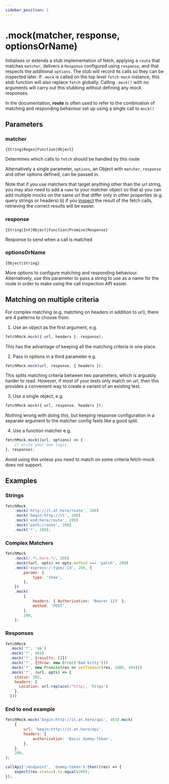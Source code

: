 ```yaml
---
sidebar_position: 1
---
```


# .mock(matcher, response, optionsOrName)

Initialises or extends a stub implementation of fetch, applying a `route` that matches `matcher`, delivers a `Response` configured using `response`, and that respects the additional `options`. The stub will record its calls so they can be inspected later. If `.mock` is called on the top level `fetch-mock` instance, this stub function will also replace `fetch` globally. Calling `.mock()` with no arguments will carry out this stubbing without defining any mock responses.

In the documentation, **route** is often used to refer to the combination of matching and responding behaviour set up using a single call to `mock()`

## Parameters

### matcher

`{String|Regex|Function|Object}`

Determines which calls to `fetch` should be handled by this route

Alternatively a single parameter, `options`, an Object with `matcher`, `response` and other options defined, can be passed in.

Note that if you use matchers that target anything other than the url string, you may also need to add a `name` to your matcher object so that a) you can add multiple mocks on the same url that differ only in other properties (e.g. query strings or headers) b) if you [inspect](#api-inspectionfundamentals) the result of the fetch calls, retrieving the correct results will be easier.

### response

`{String|Int|Object|Function|Promise|Response}`

Response to send when a call is matched

### optionsOrName

`{Object|String}`

More options to configure matching and responding behaviour. Alternatively, use this parameter to pass a string to use as a name for the route in order to make using the call inspection API easier.

## Matching on multiple criteria

For complex matching (e.g. matching on headers in addition to url), there are 4 patterns to choose from:

1. Use an object as the first argument, e.g.

```js
fetchMock.mock({ url, headers }, response);
```

This has the advantage of keeping all the matching criteria in one place.

2. Pass in options in a third parameter e.g.

```js
fetchMock.mock(url, response, { headers });
```

This splits matching criteria between two parameters, which is arguably harder to read. However, if most of your tests only match on url, then this provides a convenient way to create a variant of an existing test.

3. Use a single object, e.g.

```js
fetchMock.mock({ url, response, headers });
```

Nothing wrong with doing this, but keeping response configuration in a separate argument to the matcher config feels like a good split.

4. Use a function matcher e.g.

```js
fetchMock.mock((url, options) => {
	// write your own logic
}, response);
```

Avoid using this unless you need to match on some criteria fetch-mock does not support.

## Examples

### Strings

```js
fetchMock
	.mock('http://it.at.here/route', 200)
	.mock('begin:http://it', 200)
	.mock('end:here/route', 200)
	.mock('path:/route', 200)
	.mock('*', 200);
```

### Complex Matchers

```js
fetchMock
	.mock(/.*\.here.*/, 200)
	.mock((url, opts) => opts.method === 'patch', 200)
	.mock('express:/:type/:id', 200, {
		params: {
			type: 'shoe',
		},
	})
	.mock(
		{
			headers: { Authorization: 'Bearer 123' },
			method: 'POST',
		},
		200,
	);
```

### Responses

```js
fetchMock
  .mock('*', 'ok')
  .mock('*', 404)
  .mock('*', {results: []})
  .mock('*', {throw: new Error('Bad kitty')))
  .mock('*', new Promise(res => setTimeout(res, 1000, 404)))
  .mock('*', (url, opts) => {
    status: 302,
    headers: {
      Location: url.replace(/^http/, 'https')
    },
  }))
```

### End to end example

```js
fetchMock.mock('begin:http://it.at.here/api', 403).mock(
	{
		url: 'begin:http://it.at.here/api',
		headers: {
			authorization: 'Basic dummy-token',
		},
	},
	200,
);

callApi('/endpoint', 'dummy-token').then((res) => {
	expect(res.status).to.equal(200);
});
```

